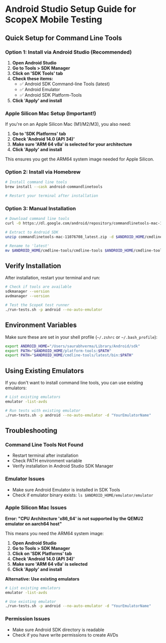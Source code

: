 # Android Studio Setup Guide for ScopeX Mobile Testing

## Quick Setup for Command Line Tools

### Option 1: Install via Android Studio (Recommended)

1. **Open Android Studio**
2. **Go to Tools > SDK Manager**
3. **Click on 'SDK Tools' tab**
4. **Check these items:**
   - ✅ Android SDK Command-line Tools (latest)
   - ✅ Android Emulator
   - ✅ Android SDK Platform-Tools
5. **Click 'Apply' and install**

### Apple Silicon Mac Setup (Important!)

If you're on an Apple Silicon Mac (M1/M2/M3), you also need:

1. **Go to 'SDK Platforms' tab**
2. **Check 'Android 14.0 (API 34)'**
3. **Make sure 'ARM 64 v8a' is selected for your architecture**
4. **Click 'Apply' and install**

This ensures you get the ARM64 system image needed for Apple Silicon.

### Option 2: Install via Homebrew

```bash
# Install command line tools
brew install --cask android-commandlinetools

# Restart your terminal after installation
```

### Option 3: Manual Installation

```bash
# Download command line tools
curl -O https://dl.google.com/android/repository/commandlinetools-mac-11076708_latest.zip

# Extract to Android SDK
unzip commandlinetools-mac-11076708_latest.zip -d $ANDROID_HOME/cmdline-tools/

# Rename to 'latest'
mv $ANDROID_HOME/cmdline-tools/cmdline-tools $ANDROID_HOME/cmdline-tools/latest
```

## Verify Installation

After installation, restart your terminal and run:

```bash
# Check if tools are available
sdkmanager --version
avdmanager --version

# Test the ScopeX test runner
./run-tests.sh -p android --no-auto-emulator
```

## Environment Variables

Make sure these are set in your shell profile (`~/.zshrc` or `~/.bash_profile`):

```bash
export ANDROID_HOME="/Users/saurabhverma/Library/Android/sdk"
export PATH="$ANDROID_HOME/platform-tools:$PATH"
export PATH="$ANDROID_HOME/cmdline-tools/latest/bin:$PATH"
```

## Using Existing Emulators

If you don't want to install command line tools, you can use existing emulators:

```bash
# List existing emulators
emulator -list-avds

# Run tests with existing emulator
./run-tests.sh -p android --no-auto-emulator -d "YourEmulatorName"
```

## Troubleshooting

### Command Line Tools Not Found
- Restart terminal after installation
- Check PATH environment variable
- Verify installation in Android Studio SDK Manager

### Emulator Issues
- Make sure Android Emulator is installed in SDK Tools
- Check if emulator binary exists: `ls $ANDROID_HOME/emulator/emulator`

### Apple Silicon Mac Issues

**Error: "CPU Architecture 'x86_64' is not supported by the QEMU2 emulator on aarch64 host"**

This means you need the ARM64 system image:

1. **Open Android Studio**
2. **Go to Tools > SDK Manager**
3. **Click on 'SDK Platforms' tab**
4. **Check 'Android 14.0 (API 34)'**
5. **Make sure 'ARM 64 v8a' is selected**
6. **Click 'Apply' and install**

**Alternative: Use existing emulators**
```bash
# List existing emulators
emulator -list-avds

# Use existing emulator
./run-tests.sh -p android --no-auto-emulator -d "YourEmulatorName"
```

### Permission Issues
- Make sure Android SDK directory is readable
- Check if you have write permissions to create AVDs
